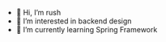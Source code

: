 - 👋 Hi, I’m rush
- 👀 I’m interested in backend design
- 🌱 I’m currently learning Spring Framework

<!---
rush1016/rush1016 is a ✨ special ✨ repository because its `README.md` (this file) appears on your GitHub profile.
You can click the Preview link to take a look at your changes.
--->
